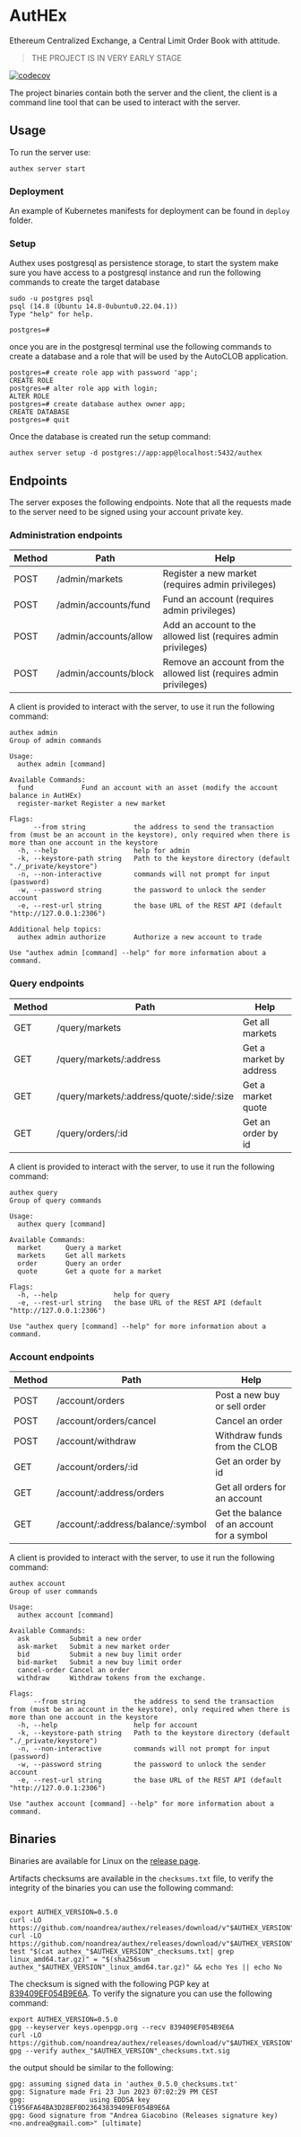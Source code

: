 # AutHEx

Ethereum Centralized Exchange, a Central Limit Order Book with attitude.

> THE PROJECT IS IN VERY EARLY STAGE

[![codecov](https://codecov.io/gh/noandrea/authex/branch/main/graph/badge.svg?token=8ZZXN3XOAJ)](https://codecov.io/gh/noandrea/authex)

The project binaries contain both the server and the client, the client is a command line tool that can be used to interact with the server.

## Usage

To run the server use:

```console
authex server start
```

### Deployment

An example of Kubernetes manifests for deployment can be found in `deploy` folder.


### Setup

Authex uses postgresql as persistence storage, to start the system make sure you have access to a
postgresql instance and run the following commands to create the target database

```console
sudo -u postgres psql
psql (14.8 (Ubuntu 14.8-0ubuntu0.22.04.1))
Type "help" for help.

postgres=#
```

once you are in the postgresql terminal use the following commands to create a database and a role that
will be used by the AutoCLOB application.

```
postgres=# create role app with password 'app';
CREATE ROLE
postgres=# alter role app with login;
ALTER ROLE
postgres=# create database authex owner app;
CREATE DATABASE
postgres=# quit
```

Once the database is created run the setup command:

```console
authex server setup -d postgres://app:app@localhost:5432/authex
```


## Endpoints

The server exposes the following endpoints. Note that all the requests made to the server need to be signed using your account private key.

### Administration endpoints


| Method | Path                  | Help                                                                |
| ------ | --------------------- | ------------------------------------------------------------------- |
| POST   | /admin/markets        | Register a new market (requires admin privileges)                   |
| POST   | /admin/accounts/fund  | Fund an account (requires admin privileges)                         |
| POST   | /admin/accounts/allow | Add an account to the allowed list (requires admin privileges)      |
| POST   | /admin/accounts/block | Remove an account from the allowed list (requires admin privileges) |


A client is provided to interact with the server, to use it run the following command:

```console
authex admin
Group of admin commands

Usage:
  authex admin [command]

Available Commands:
  fund            Fund an account with an asset (modify the account balance in AutHEx)
  register-market Register a new market

Flags:
      --from string            the address to send the transaction from (must be an account in the keystore), only required when there is more than one account in the keystore
  -h, --help                   help for admin
  -k, --keystore-path string   Path to the keystore directory (default "./_private/keystore")
  -n, --non-interactive        commands will not prompt for input (password)
  -w, --password string        the password to unlock the sender account
  -e, --rest-url string        the base URL of the REST API (default "http://127.0.0.1:2306")

Additional help topics:
  authex admin authorize       Authorize a new account to trade

Use "authex admin [command] --help" for more information about a command.

```



### Query endpoints

| Method | Path                                      | Help                    |
| ------ | ----------------------------------------- | ----------------------- |
| GET    | /query/markets                            | Get all markets         |
| GET    | /query/markets/:address                   | Get a market by address |
| GET    | /query/markets/:address/quote/:side/:size | Get a market quote      |
| GET    | /query/orders/:id                         | Get an order by id      |

A client is provided to interact with the server, to use it run the following command:

```console
authex query
Group of query commands

Usage:
  authex query [command]

Available Commands:
  market      Query a market
  markets     Get all markets
  order       Query an order
  quote       Get a quote for a market

Flags:
  -h, --help              help for query
  -e, --rest-url string   the base URL of the REST API (default "http://127.0.0.1:2306")

Use "authex query [command] --help" for more information about a command.

```

### Account endpoints

| Method | Path                              | Help                                       |
| ------ | --------------------------------- | ------------------------------------------ |
| POST   | /account/orders                   | Post a new buy or sell order               |
| POST   | /account/orders/cancel            | Cancel an order                            |
| POST   | /account/withdraw                 | Withdraw funds from the CLOB               |
| GET    | /account/orders/:id               | Get an order by id                         |
| GET    | /account/:address/orders          | Get all orders for an account              |
| GET    | /account/:address/balance/:symbol | Get the balance of an account for a symbol |

A client is provided to interact with the server, to use it run the following command:

```console
authex account
Group of user commands

Usage:
  authex account [command]

Available Commands:
  ask          Submit a new order
  ask-market   Submit a new market order
  bid          Submit a new buy limit order
  bid-market   Submit a new buy limit order
  cancel-order Cancel an order
  withdraw     Withdraw tokens from the exchange.

Flags:
      --from string            the address to send the transaction from (must be an account in the keystore), only required when there is more than one account in the keystore
  -h, --help                   help for account
  -k, --keystore-path string   Path to the keystore directory (default "./_private/keystore")
  -n, --non-interactive        commands will not prompt for input (password)
  -w, --password string        the password to unlock the sender account
  -e, --rest-url string        the base URL of the REST API (default "http://127.0.0.1:2306")

Use "authex account [command] --help" for more information about a command.
```

## Binaries

Binaries are available for Linux on the [release page](https://github.com/noandrea/authex/releases).

Artifacts checksums are available in the `checksums.txt` file, to verify the integrity of the binaries you can use the following command:

```console

export AUTHEX_VERSION=0.5.0
curl -LO https://github.com/noandrea/authex/releases/download/v"$AUTHEX_VERSION"/authex_"$AUTHEX_VERSION"_checksums.txt
curl -LO https://github.com/noandrea/authex/releases/download/v"$AUTHEX_VERSION"/authex_"$AUTHEX_VERSION"_linux_amd64.tar.gz
test "$(cat authex_"$AUTHEX_VERSION"_checksums.txt| grep linux_amd64.tar.gz)" = "$(sha256sum authex_"$AUTHEX_VERSION"_linux_amd64.tar.gz)" && echo Yes || echo No

```

The checksum is signed with the following PGP key at [839409EF054B9E6A](https://keys.openpgp.org/search?q=839409EF054B9E6A). To verify the signature you can use the following command:

```console
export AUTHEX_VERSION=0.5.0
gpg --keyserver keys.openpgp.org --recv 839409EF054B9E6A
curl -LO https://github.com/noandrea/authex/releases/download/v"$AUTHEX_VERSION"/authex_"$AUTHEX_VERSION"_checksums.txt.sig
gpg --verify authex_"$AUTHEX_VERSION"_checksums.txt.sig
```

the output should be similar to the following:

```console
gpg: assuming signed data in 'authex_0.5.0_checksums.txt'
gpg: Signature made Fri 23 Jun 2023 07:02:29 PM CEST
gpg:                using EDDSA key C1956FA64BA3D28EF0D23643839409EF054B9E6A
gpg: Good signature from "Andrea Giacobino (Releases signature key) <no.andrea@gmail.com>" [ultimate]
```